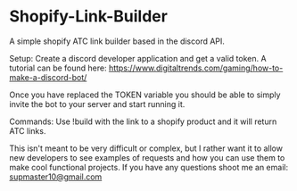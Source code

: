 # Shopify-Link-Builder
A simple shopify ATC link builder based in the discord API.

Setup:
Create a discord developer application and get a valid token. A tutorial can be found here: https://www.digitaltrends.com/gaming/how-to-make-a-discord-bot/

Once you have replaced the TOKEN variable you should be able to simply invite the bot to your server and start running it.

Commands:
Use !build <link> with the link to a shopify product and it will return ATC links.

This isn't meant to be very difficult or complex, but I rather want it to allow new developers to see examples of requests and how you can use them to make cool functional projects. If you have any questions shoot me an email: supmaster10@gmail.com
